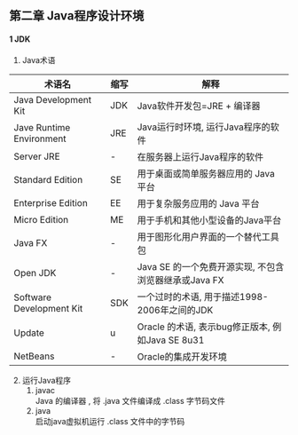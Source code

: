 ## 第二章 Java程序设计环境

#### 1 JDK
1.  Java术语 <br>

|  术语名                    |  缩写         |  解释                       |
|  ----                     | ----          | ----          |
| Java Development Kit      | JDK           | Java软件开发包=JRE + 编译器  |
| Jave Runtime Environment  | JRE           | Java运行时环境, 运行Java程序的软件 |
| Server JRE                | -             | 在服务器上运行Java程序的软件 |
| Standard Edition          | SE            | 用于桌面或简单服务器应用的 Java 平台 | 
| Enterprise Edition        | EE            | 用于复杂服务应用的 Java 平台 |  
| Micro Edition             | ME            | 用于手机和其他小型设备的Java平台 |
| Java FX                   | -             | 用于图形化用户界面的一个替代工具包 | 
| Open JDK                  | -             | Java SE 的一个免费开源实现, 不包含浏览器继承或Java FX |
| Software Development Kit  | SDK           | 一个过时的术语, 用于描述1998-2006年之间的JDK |
| Update                    | u             | Oracle 的术语, 表示bug修正版本, 例如Java SE 8u31 | 
| NetBeans                  | -             | Oracle的集成开发环境 | 

2.  运行Java程序 <br>
    1.  javac <br>
    Java 的编译器 , 将 .java 文件编译成 .class 字节码文件
    2.  java <br>
    启动java虚拟机运行 .class 文件中的字节码
